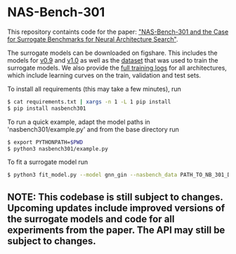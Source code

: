 # NAS-Bench-301

This repository containts code for the paper: ["NAS-Bench-301 and the Case for Surrogate Benchmarks for Neural Architecture Search"](https://arxiv.org/abs/2008.09777).

The surrogate models can be downloaded on figshare. This includes the models for [v0.9](https://figshare.com/articles/software/nasbench301_models_v0_9_zip/12962432) and [v1.0](https://figshare.com/articles/software/nasbench301_models_v1_0_zip/13061510) as well as the [dataset](https://figshare.com/articles/dataset/NAS-Bench-301_Dataset_v1_0/13246952) that was used to train the surrogate models. We also provide the [full training logs](https://figshare.com/articles/dataset/nasbench301_full_data/13286105) for all architectures, which include learning curves on the train, validation and test sets.

To install all requirements (this may take a few minutes), run

```sh
$ cat requirements.txt | xargs -n 1 -L 1 pip install
$ pip install nasbench301
```

To run a quick example, adapt the model paths in 'nasbench301/example.py' and from the base directory run

```sh
$ export PYTHONPATH=$PWD
$ python3 nasbench301/example.py
```

To fit a surrogate model run

```sh
$ python3 fit_model.py --model gnn_gin --nasbench_data PATH_TO_NB_301_DATA_ROOT --data_config_path configs/data_configs/nb_301.json  --log_dir LOG_DIR
```

## NOTE: This codebase is still subject to changes. Upcoming updates include improved versions of the surrogate models and code for all experiments from the paper. The API may still be subject to changes.
